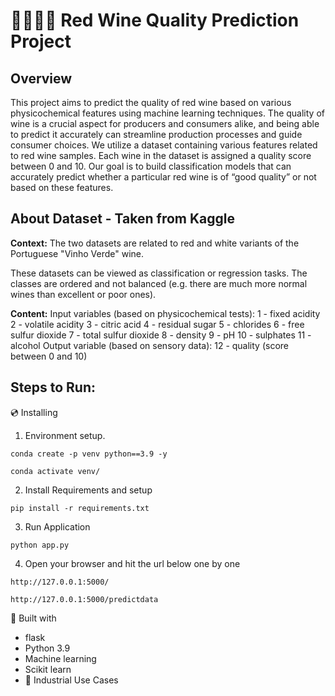 # 🍷🍇🤓🍾 Red Wine Quality Prediction Project

## Overview
This project aims to predict the quality of red wine based on various physicochemical features using machine learning techniques. The quality of wine is a crucial aspect for producers and consumers alike, and being able to predict it accurately can streamline production processes and guide consumer choices.
We utilize a dataset containing various features related to red wine samples. Each wine in the dataset is assigned a quality score between 0 and 10. Our goal is to build classification models that can accurately predict whether a particular red wine is of “good quality” or not based on these features.


## About Dataset - Taken from Kaggle
**Context:**
The two datasets are related to red and white variants of the Portuguese "Vinho Verde" wine.

These datasets can be viewed as classification or regression tasks. The classes are ordered and not balanced (e.g. there are much more normal wines than excellent or poor ones).


**Content:**
Input variables (based on physicochemical tests):
1 - fixed acidity
2 - volatile acidity
3 - citric acid
4 - residual sugar
5 - chlorides
6 - free sulfur dioxide
7 - total sulfur dioxide
8 - density
9 - pH
10 - sulphates
11 - alcohol
Output variable (based on sensory data):
12 - quality (score between 0 and 10)


## Steps to Run:
💿 Installing
1. Environment setup.
```
conda create -p venv python==3.9 -y
```
```
conda activate venv/
````
2. Install Requirements and setup
```
pip install -r requirements.txt
```
3. Run Application
```
python app.py
```
4. Open your browser and hit the url below one by one
```
http://127.0.0.1:5000/
```
```
http://127.0.0.1:5000/predictdata
```



🔧 Built with
- flask
- Python 3.9
- Machine learning
- Scikit learn
- 🏦 Industrial Use Cases

